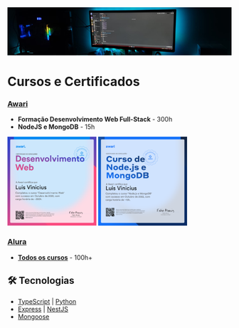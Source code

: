 <img src="./docs/monitor.png">

# Cursos e Certificados

### [Awari](https://awari.com.br/)

- **Formação Desenvolvimento Web Full-Stack** - 300h
- **NodeJS e MongoDB** - 15h

<img src="./docs/DesenvolvimentoWeb.png" width="200" height="200"> <img src="./docs/NodeJsEMongoDB.png" width="200" height="200">

### [Alura](https://www.alura.com.br/)
- **[Todos os cursos](https://cursos.alura.com.br/user/viinilv/fullCertificate/f17131528e29919dbe94b46312e40b8f)** - 100h+

## 🛠️ Tecnologias 
- [TypeScript](https://www.typescriptlang.org/) | [Python](https://www.python.org/)
- [Express](https://expressjs.com/pt-br/) | [NestJS](https://nestjs.com/)
- [Mongoose](https://mongoosejs.com/)
